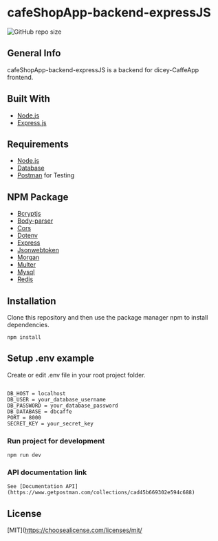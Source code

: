 # cafeShopApp-backend-expressJS

![GitHub repo size](https://img.shields.io/github/repo-size/kemalreza12/cafeShopApp-backend-expressJS)

## General Info
cafeShopApp-backend-expressJS is a backend for dicey-CaffeApp frontend.

## Built With
* [Node.js](https://nodejs.org/en/)
* [Express.js](https://expressjs.com/)

## Requirements
* [Node.js](https://nodejs.org/en/)
* [Database](https://github.com/kemalreza12/cafeShopApp-backend-expressJS/blob/main/dbcaffe.sql)
* [Postman](https://www.postman.com/) for Testing

## NPM Package
* [Bcryptjs](https://www.npmjs.com/package/bcryptjs)
* [Body-parser](https://www.npmjs.com/package/body-parser)
* [Cors](https://www.npmjs.com/package/cors)
* [Dotenv](https://www.npmjs.com/package/dotenv)
* [Express](https://www.npmjs.com/package/express)
* [Jsonwebtoken](https://www.npmjs.com/package/jsonwebtoken)
* [Morgan](https://www.npmjs.com/package/morgan)
* [Multer](https://www.npmjs.com/package/multer)
* [Mysql](https://www.npmjs.com/package/mysql)
* [Redis](https://www.npmjs.com/package/redis)


## Installation

Clone this repository and then use the package manager npm to install dependencies.
```
npm install
```

## Setup .env example

Create or edit .env file in your root project folder.

```env

DB_HOST = localhost
DB_USER = your_database_username
DB_PASSWORD = your_database_password
DB_DATABASE = dbcaffe
PORT = 8000
SECRET_KEY = your_secret_key

```

### Run project for development
```
npm run dev
```

### API documentation link
```
See [Documentation API](https://www.getpostman.com/collections/cad45b669302e594c688)
```

## License
[MIT](https://choosealicense.com/licenses/mit/
